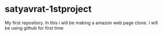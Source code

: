 # satyavrat-1stproject
My first repository. In this i will be making a amazon web page clone.
I will be using github for first time

